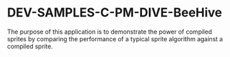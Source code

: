 # DEV-SAMPLES-C-PM-DIVE-BeeHive
The purpose of this application is to demonstrate the power of compiled sprites by comparing the performance of a typical sprite algorithm against a compiled sprite.
